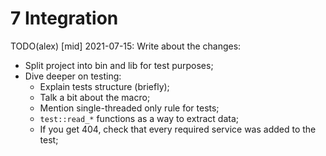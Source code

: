 # 7 Integration

TODO(alex) [mid] 2021-07-15: Write about the changes:
- Split project into bin and lib for test purposes;
- Dive deeper on testing:
    - Explain tests structure (briefly);
    - Talk a bit about the macro;
    - Mention single-threaded only rule for tests;
    - `test::read_*` functions as a way to extract data;
    - If you get 404, check that every required service was added to the test;
